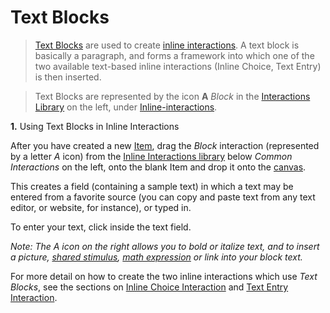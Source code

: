 <!--
created_at: 2016-12-15
authors:         
    - "Catherine Pease"
--> 

# Text Blocks

>[Text Blocks](../appendix/glossary.md#text-block) are used to create [inline interactions](../appendix/glossary.md#inline-interactions). A text block is basically a paragraph, and forms a framework into which one of the two available text-based inline interactions (Inline Choice, Text Entry) is then inserted.

> Text Blocks are represented by the icon **A** *Block* in the [Interactions Library](../appendix/glossary.md#interactions-library) on the left, under [Inline-interactions](../appendix/glossary.md#inline-interactions).

   
**1.** Using Text Blocks in Inline Interactions

After you have created a new [Item](../appendix/glossary.md#item), drag the *Block* interaction (represented by a letter *A* icon) from the [Inline Interactions library](../appendix/glossary.md#inline-interactions-library) below *Common Interactions* on the left, onto the blank Item and drop it onto the [canvas](../appendix/glossary.md#canvas).

This creates a field (containing a sample text) in which a text may be entered from a favorite source (you can copy and paste text from any text editor, or website, for instance), or typed in.

To enter your text, click inside the text field.

*Note: The A icon on the right allows you to bold or italize text, and to insert a picture, [shared stimulus](../appendix/glossary.md#shared-stimulus), [math expression](../appendix/glossary.md#math-expression) or link into your block text.*

For more detail on how to create the two inline interactions which use *Text Blocks*, see the sections on [Inline Choice Interaction](../interactions/inline-choice-interaction.md) and [Text Entry Interaction](../interactions/text-entry-interaction.md).